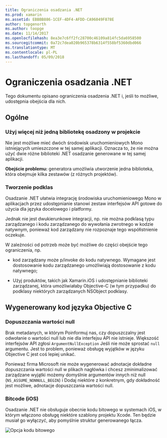 ```yaml
---
title: Ograniczenia osadzania .NET
ms.prod: xamarin
ms.assetid: EBBBB886-1CEF-4DF4-AFDD-CA96049F878E
author: topgenorth
ms.author: toopge
ms.date: 11/14/2017
ms.openlocfilehash: 8ea3e7c6ff2fc28700c46109a814fc5da6958500
ms.sourcegitcommit: 0a72c7dea020b965378b6314f558bf5360dbd066
ms.translationtype: MT
ms.contentlocale: pl-PL
ms.lasthandoff: 05/09/2018
---
```

# <a name="net-embedding-limitations"></a>Ograniczenia osadzania .NET

Tego dokumentu opisano ograniczenia osadzenia .NET i, jeśli to możliwe, udostępnia obejścia dla nich.

## <a name="general"></a>Ogólne

### <a name="use-more-than-one-embedded-library-in-a-project"></a>Użyj więcej niż jedną bibliotekę osadzony w projekcie

Nie jest możliwe mieć dwóch środowisk uruchomieniowych Mono istniejących umieszczone w tej samej aplikacji. Oznacza to, że nie można użyć dwie różne biblioteki .NET osadzanie generowane w tej samej aplikacji.

**Obejście problemu:** generatora umożliwia utworzenie jedna biblioteka, która obejmuje kilka zestawów (z różnych projektów).

### <a name="subclassing"></a>Tworzenie podklas

Osadzanie .NET ułatwia integrację środowiska uruchomieniowego Mono w aplikacjach przez udostępnianie stanowi zestaw interfejsów API gotowe do użycia dla języka docelowego i platformy.

Jednak nie jest dwukierunkowe integracji, np. nie można podklasą typu zarządzanego i kodu zarządzanego do wywołania zwrotnego w kodzie natywnym, ponieważ kod zarządzany nie rozpoznaje tego współistnienie oczekuje.

W zależności od potrzeb może być możliwe do części obejście tego ograniczenia, np.

* kod zarządzany może p/invoke do kodu natywnego. Wymagane jest dostosowanie kodu zarządzanego umożliwiają dostosowanie z kodu natywnego;

* Użyj produktów, takich jak Xamarin.iOS i udostępnianie biblioteki zarządzanej, która umożliwiałaby Objective-C (w tym przypadku) do podklasy niektórych zarządzanych NSObject podklasy.

## <a name="objective-c-generated-code"></a>Wygenerowany kod języka Objective C

### <a name="nullability"></a>Dopuszczania wartości null

Brak metadanych, w którym Poinformuj nas, czy dopuszczalny jest odwołanie o wartości null lub nie dla interfejsu API nie istnieje. Większość interfejsów API zgłosi `ArgumentNullException` Jeśli nie może sprostać `null` argumentu. Jest to problem, ponieważ obsługę wyjątków w języku Objective C jest coś lepiej unikać.

Ponieważ firma Microsoft nie może wygenerować adnotacje dokładne dopuszczania wartości null w plikach nagłówka i chcesz zminimalizować zarządzane wyjątki możemy domyślnie argumentów innych niż null (`NS_ASSUME_NONNULL_BEGIN`) i Dodaj niektóre z konkretnym, gdy dokładność jest możliwe, adnotacje dopuszczania wartości null.

### <a name="bitcode-ios"></a>Bitcode (iOS)

Osadzanie .NET nie obsługuje obecnie kodu bitowego w systemach iOS, w którym włączono obsługę niektóre szablony projektu Xcode. Ten będzie musiał go wyłączyć, aby pomyślnie struktur generowanego łącza.

![Opcja kodu bitowego](images/ios-bitcode-option.png)
